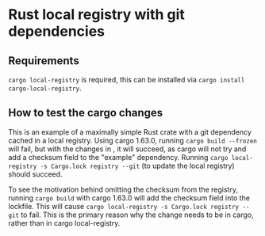 # Rust local registry with git dependencies

## Requirements

`cargo local-registry` is required, this can be installed via `cargo install cargo-local-registry`.

## How to test the cargo changes

This is an example of a maximally simple Rust crate with a git dependency cached in a local registry. Using cargo 1.63.0, running `cargo build --frozen` will fail, but with the changes in <INSERT PR LINK HERE>, it will succeed, as cargo will not try and add a checksum field to the "example" dependency. Running `cargo local-registry -s Cargo.lock registry --git` (to update the local registry) should succeed.

To see the motivation behind omitting the checksum from the registry, running `cargo build` with cargo 1.63.0 will add the checksum field into the lockfile. This will cause `cargo local-registry -s Cargo.lock registry --git` to fail. This is the primary reason why the change needs to be in cargo, rather than in cargo local-registry.
